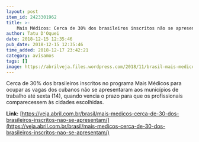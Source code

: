 ```yaml
---
layout: post
item_id: 2423301962
title: >-
    Mais Médicos: Cerca de 30% dos brasileiros inscritos não se apresentam
author: Tatu D'Oquei
date: 2018-12-15 12:35:46
pub_date: 2018-12-15 12:35:46
time_added: 2018-12-17 23:42:21
category: avisamos
tags: []
image: https://abrilveja.files.wordpress.com/2018/11/brasil-mais-medicos-20150319-004.jpg?quality=70&strip=info&w=680&h=453&crop=1
---
```


Cerca de 30% dos brasileiros inscritos no programa Mais Médicos para ocupar as vagas dos cubanos não se apresentaram aos municípios de trabalho até sexta (14), quando vencia o prazo para que os profissionais comparecessem às cidades escolhidas.

**Link:** [https://veja.abril.com.br/brasil/mais-medicos-cerca-de-30-dos-brasileiros-inscritos-nao-se-apresentam/](https://veja.abril.com.br/brasil/mais-medicos-cerca-de-30-dos-brasileiros-inscritos-nao-se-apresentam/)

